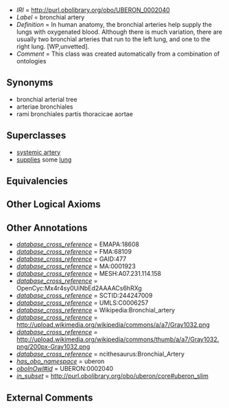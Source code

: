  * *IRI* = http://purl.obolibrary.org/obo/UBERON_0002040
 * *Label* = bronchial artery
 * *Definition* = In human anatomy, the bronchial arteries help supply the lungs with oxygenated blood. Although there is much variation, there are usually two bronchial arteries that run to the left lung, and one to the right lung. [WP,unvetted].
 * *Comment* = This class was created automatically from a combination of ontologies

## Synonyms

 * bronchial arterial tree
 * arteriae bronchiales
 * rami bronchiales partis thoracicae aortae

## Superclasses

 * [systemic artery](../../UBERON/73/UBERON_0004573.md)
 * [supplies](../../FMA/03/FMA_86003.md) some [lung](../../UBERON/48/UBERON_0002048.md)

## Equivalencies


## Other Logical Axioms


## Other Annotations

 * *[database_cross_reference](../../ef/oboInOwl#hasDbXref.md)* = EMAPA:18608
 * *[database_cross_reference](../../ef/oboInOwl#hasDbXref.md)* = FMA:68109
 * *[database_cross_reference](../../ef/oboInOwl#hasDbXref.md)* = GAID:477
 * *[database_cross_reference](../../ef/oboInOwl#hasDbXref.md)* = MA:0001923
 * *[database_cross_reference](../../ef/oboInOwl#hasDbXref.md)* = MESH:A07.231.114.158
 * *[database_cross_reference](../../ef/oboInOwl#hasDbXref.md)* = OpenCyc:Mx4r4sy0UiNbEd2AAAACs6hRXg
 * *[database_cross_reference](../../ef/oboInOwl#hasDbXref.md)* = SCTID:244247009
 * *[database_cross_reference](../../ef/oboInOwl#hasDbXref.md)* = UMLS:C0006257
 * *[database_cross_reference](../../ef/oboInOwl#hasDbXref.md)* = Wikipedia:Bronchial_artery
 * *[database_cross_reference](../../ef/oboInOwl#hasDbXref.md)* = http://upload.wikimedia.org/wikipedia/commons/a/a7/Gray1032.png
 * *[database_cross_reference](../../ef/oboInOwl#hasDbXref.md)* = http://upload.wikimedia.org/wikipedia/commons/thumb/a/a7/Gray1032.png/200px-Gray1032.png
 * *[database_cross_reference](../../ef/oboInOwl#hasDbXref.md)* = ncithesaurus:Bronchial_Artery
 * *[has_obo_namespace](../../ce/oboInOwl#hasOBONamespace.md)* = uberon
 * *[oboInOwl#id](../../id/oboInOwl#id.md)* = UBERON:0002040
 * *[in_subset](../../et/oboInOwl#inSubset.md)* = http://purl.obolibrary.org/obo/uberon/core#uberon_slim

## External Comments

